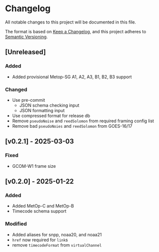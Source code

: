 # Changelog

All notable changes to this project will be documented in this file.

The format is based on [Keep a Changelog](https://keepachangelog.com/en/1.1.0/),
and this project adheres to [Semantic Versioning](https://semver.org/spec/v2.0.0.html).

## [Unreleased]

### Added
- Added provisional Metop-SG A1, A2, A3, B1, B2, B3 support

### Changed
- Use pre-commit
  * JSON schema checking input
  * JSON formatting input
- Use compressed format for release db
- Remove `pseudoNoise` and `reedSolomon` from required framing config list
- Remove bad `pseudoNoies` and `reedSolomon` from GOES-16/17


## [v0.2.1] - 2025-03-03

### Fixed
- GCOM-W1 frame size


## [v0.2.0] - 2025-01-22

### Added

- Added MetOp-C and MetOp-B
- Timecode schema support

### Modified

- Added aliases for snpp, noaa20, and noaa21
- `href` now required for `link`s
- remove `timecodeFormat` from `virtualChannel`

